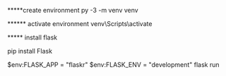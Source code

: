 *****create environment
py -3 -m venv venv

****** activate environment
venv\Scripts\activate

***** install flask

pip install Flask

$env:FLASK_APP = "flaskr"
$env:FLASK_ENV = "development"
flask run